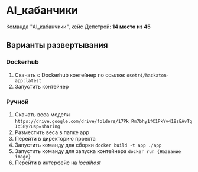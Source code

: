 # AI_кабанчики 
Команда "AI_кабанчики", кейс Депстрой: **14 место из 45**
## Варианты развертывания
### Dockerhub
1. Скачать с Dockerhub контейнер по ссылке: 
   `osetr4/hackaton-app:latest`
2. Запустить контейнер
### Ручной
1. Скачать веса модели  
   `https://drive.google.com/drive/folders/17Pk_Rm7bhy1fC1PkYv418zEAvTgIq5By?usp=sharing`
2. Разместить веса в папке app
3. Перейти в директорию проекта
4. Запустить команду для сборки `docker build -t app ./app`
5. Запустить команду для запуска контейнера `docker run {Название image}`
6. Перейти в интерфейс на _localhost_
